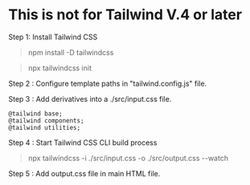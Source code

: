 # This is not for Tailwind V.4 or later

Step 1: Install Tailwind CSS 
>npm install -D tailwindcss

>npx tailwindcss init

Step 2 : Configure template paths in "tailwind.config.js" file.

Step 3 : Add derivatives into a ./src/input.css file. 
```
@tailwind base;
@tailwind components;
@tailwind utilities;
```

Step 4 : Start Tailwind CSS CLI build process
>npx tailwindcss -i ./src/input.css -o ./src/output.css --watch

Step 5 : Add output.css file in main HTML file.


